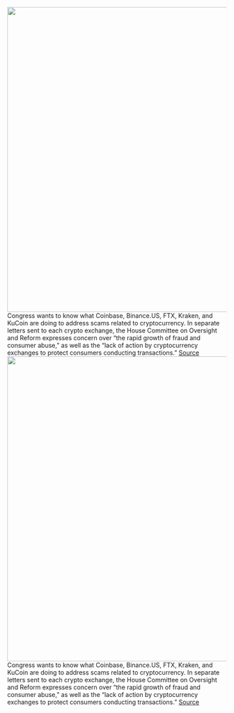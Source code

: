 <img src='https://cdn.vox-cdn.com/thumbor/PqAz8PGdL6eB9LIy3j4uDJhhQQw=/0x0:3000x2000/1200x800/filters:focal(1260x760:1740x1240)/cdn.vox-cdn.com/uploads/chorus_image/image/71307551/acastro_STK019_02.0.jpg' width='700px' /><br/>
Congress wants to know what Coinbase, Binance.US, FTX, Kraken, and KuCoin are doing to address scams related to cryptocurrency. In separate letters sent to each crypto exchange, the House Committee on Oversight and Reform expresses concern over “the rapid growth of fraud and consumer abuse,” as well as the “lack of action by cryptocurrency exchanges to protect consumers conducting transactions.”
<a href='https://www.theverge.com/2022/8/31/23330623/congress-coinbase-binance-ftx-cryptocurrency-scams'> Source <a/><img src='https://cdn.vox-cdn.com/thumbor/PqAz8PGdL6eB9LIy3j4uDJhhQQw=/0x0:3000x2000/1200x800/filters:focal(1260x760:1740x1240)/cdn.vox-cdn.com/uploads/chorus_image/image/71307551/acastro_STK019_02.0.jpg' width='700px' /><br/>
Congress wants to know what Coinbase, Binance.US, FTX, Kraken, and KuCoin are doing to address scams related to cryptocurrency. In separate letters sent to each crypto exchange, the House Committee on Oversight and Reform expresses concern over “the rapid growth of fraud and consumer abuse,” as well as the “lack of action by cryptocurrency exchanges to protect consumers conducting transactions.”
<a href='https://www.theverge.com/2022/8/31/23330623/congress-coinbase-binance-ftx-cryptocurrency-scams'> Source <a/>